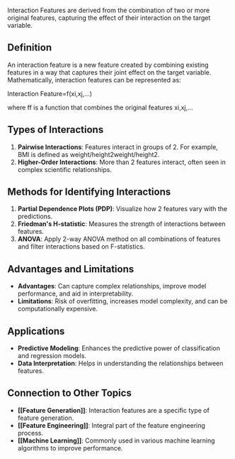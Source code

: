 Interaction Features are derived from the combination of two or more original features, capturing the effect of their interaction on the target variable.

## Definition

An interaction feature is a new feature created by combining existing features in a way that captures their joint effect on the target variable. Mathematically, interaction features can be represented as:

Interaction Feature=f(xi,xj,…)

where ff is a function that combines the original features xi,xj,…

## Types of Interactions

1. **Pairwise Interactions**: Features interact in groups of 2. For example, BMI is defined as weight/height2weight/height2.
2. **Higher-Order Interactions**: More than 2 features interact, often seen in complex scientific relationships.

## Methods for Identifying Interactions

1. **Partial Dependence Plots (PDP)**: Visualize how 2 features vary with the predictions.
2. **Friedman's H-statistic**: Measures the strength of interactions between features.
3. **ANOVA**: Apply 2-way ANOVA method on all combinations of features and filter interactions based on F-statistics.

## Advantages and Limitations

- **Advantages**: Can capture complex relationships, improve model performance, and aid in interpretability.
- **Limitations**: Risk of overfitting, increases model complexity, and can be computationally expensive.

## Applications

- **Predictive Modeling**: Enhances the predictive power of classification and regression models.
- **Data Interpretation**: Helps in understanding the relationships between features.

## Connection to Other Topics

- **[[Feature Generation]]**: Interaction features are a specific type of feature generation.
- **[[Feature Engineering]]**: Integral part of the feature engineering process.
- **[[Machine Learning]]**: Commonly used in various machine learning algorithms to improve performance.